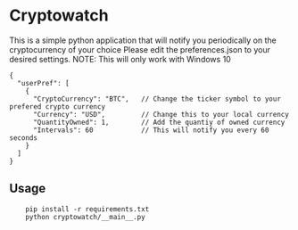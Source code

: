 # Cryptowatch

This is a simple python application that will notify you periodically on the cryptocurrency of your choice
Please edit the preferences.json to your desired settings. NOTE: This will only work with Windows 10

```
{
  "userPref": [
    {
      "CryptoCurrency": "BTC",   // Change the ticker symbol to your prefered crypto currency
      "Currency": "USD",         // Change this to your local currency
      "QuantityOwned": 1,        // Add the quantiy of owned currency
      "Intervals": 60            // This will notify you every 60 seconds
    }
  ]
}
```

## Usage

```
    pip install -r requirements.txt
    python cryptowatch/__main__.py

```
